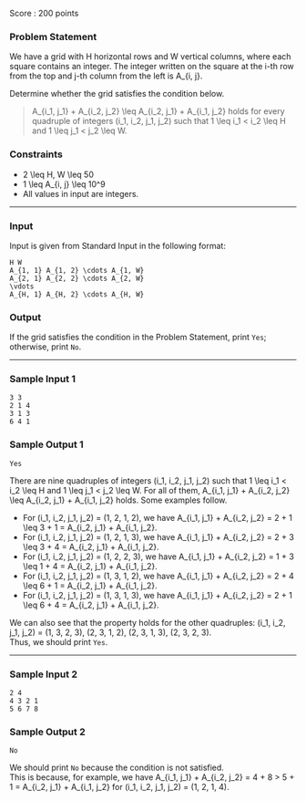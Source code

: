 Score : 200 points

### Problem Statement

We have a grid with H horizontal rows and W vertical columns, where each square contains an integer.
The integer written on the square at the i-th row from the top and j-th column from the left is A\_{i, j}.

Determine whether the grid satisfies the condition below.

> A\_{i\_1, j\_1} + A\_{i\_2, j\_2} \leq A\_{i\_2, j\_1} + A\_{i\_1, j\_2} holds for every quadruple of integers (i\_1, i\_2, j\_1, j\_2) such that 1 \leq i\_1 < i\_2 \leq H and 1 \leq j\_1 < j\_2 \leq W.

### Constraints

* 2 \leq H, W \leq 50
* 1 \leq A\_{i, j} \leq 10^9
* All values in input are integers.

---

### Input

Input is given from Standard Input in the following format:

```
H W
A_{1, 1} A_{1, 2} \cdots A_{1, W}
A_{2, 1} A_{2, 2} \cdots A_{2, W}
\vdots
A_{H, 1} A_{H, 2} \cdots A_{H, W}
```

### Output

If the grid satisfies the condition in the Problem Statement, print `Yes`; otherwise, print `No`.

---

### Sample Input 1

```
3 3
2 1 4
3 1 3
6 4 1
```

### Sample Output 1

```
Yes
```

There are nine quadruples of integers (i\_1, i\_2, j\_1, j\_2) such that 1 \leq i\_1 < i\_2 \leq H and 1 \leq j\_1 < j\_2 \leq W. For all of them, A\_{i\_1, j\_1} + A\_{i\_2, j\_2} \leq A\_{i\_2, j\_1} + A\_{i\_1, j\_2} holds. Some examples follow.

* For (i\_1, i\_2, j\_1, j\_2) = (1, 2, 1, 2), we have A\_{i\_1, j\_1} + A\_{i\_2, j\_2} = 2 + 1 \leq 3 + 1 = A\_{i\_2, j\_1} + A\_{i\_1, j\_2}.
* For (i\_1, i\_2, j\_1, j\_2) = (1, 2, 1, 3), we have A\_{i\_1, j\_1} + A\_{i\_2, j\_2} = 2 + 3 \leq 3 + 4 = A\_{i\_2, j\_1} + A\_{i\_1, j\_2}.
* For (i\_1, i\_2, j\_1, j\_2) = (1, 2, 2, 3), we have A\_{i\_1, j\_1} + A\_{i\_2, j\_2} = 1 + 3 \leq 1 + 4 = A\_{i\_2, j\_1} + A\_{i\_1, j\_2}.
* For (i\_1, i\_2, j\_1, j\_2) = (1, 3, 1, 2), we have A\_{i\_1, j\_1} + A\_{i\_2, j\_2} = 2 + 4 \leq 6 + 1 = A\_{i\_2, j\_1} + A\_{i\_1, j\_2}.
* For (i\_1, i\_2, j\_1, j\_2) = (1, 3, 1, 3), we have A\_{i\_1, j\_1} + A\_{i\_2, j\_2} = 2 + 1 \leq 6 + 4 = A\_{i\_2, j\_1} + A\_{i\_1, j\_2}.

We can also see that the property holds for the other quadruples: (i\_1, i\_2, j\_1, j\_2) = (1, 3, 2, 3), (2, 3, 1, 2), (2, 3, 1, 3), (2, 3, 2, 3).  
Thus, we should print `Yes`.

---

### Sample Input 2

```
2 4
4 3 2 1
5 6 7 8
```

### Sample Output 2

```
No
```

We should print `No` because the condition is not satisfied.  
This is because, for example, we have A\_{i\_1, j\_1} + A\_{i\_2, j\_2} = 4 + 8 > 5 + 1 = A\_{i\_2, j\_1} + A\_{i\_1, j\_2} for (i\_1, i\_2, j\_1, j\_2) = (1, 2, 1, 4).